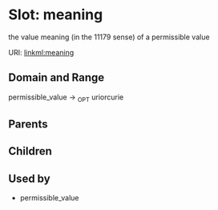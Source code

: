 
# Slot: meaning


the value meaning (in the 11179 sense) of a permissible value

URI: [linkml:meaning](https://w3id.org/linkml/meaning)


## Domain and Range

permissible_value ->  <sub>OPT</sub>
 uriorcurie

## Parents


## Children


## Used by

 * permissible_value
